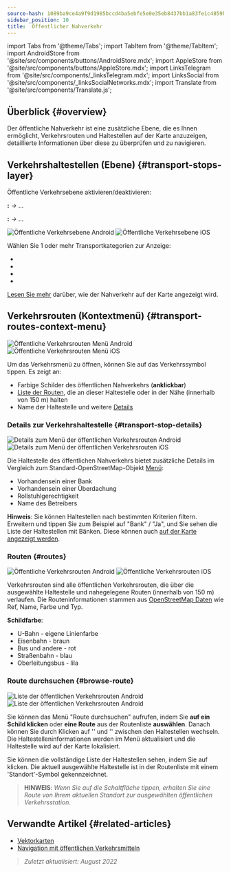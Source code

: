 ```yaml
---
source-hash: 1089ba9ce4a9f9d1985bccd4ba5ebfe5e0e35eb8437bb1a83fe1c4859bf5a769
sidebar_position: 10
title:  Öffentlicher Nahverkehr
---
```

import Tabs from '@theme/Tabs';
import TabItem from '@theme/TabItem';
import AndroidStore from '@site/src/components/buttons/AndroidStore.mdx';
import AppleStore from '@site/src/components/buttons/AppleStore.mdx';
import LinksTelegram from '@site/src/components/_linksTelegram.mdx';
import LinksSocial from '@site/src/components/_linksSocialNetworks.mdx';
import Translate from '@site/src/components/Translate.js';



## Überblick {#overview}

Der öffentliche Nahverkehr ist eine zusätzliche Ebene, die es Ihnen ermöglicht, Verkehrsrouten und Haltestellen auf der Karte anzuzeigen, detaillierte Informationen über diese zu überprüfen und zu navigieren.

## Verkehrshaltestellen (Ebene) {#transport-stops-layer}

Öffentliche Verkehrsebene aktivieren/deaktivieren:

**<Translate android="true" ids="android_button_seq"/>:** *<Translate android="true" ids="shared_string_menu,configure_map,rendering_category_transport"/> →* &#8230;

<p> </p>

**<Translate ios="true" ids="ios_button_seq"/>:** *<Translate ios="true" ids="shared_string_menu,configure_map,rendering_category_transport"/> →* &#8230;

<p> </p>

![Öffentliche Verkehrsebene Android](@site/static/img/map/pt_layer_android.png) ![Öffentliche Verkehrsebene iOS](@site/static/img/map/pt_layer_ios.png)

Wählen Sie 1 oder mehr Transportkategorien zur Anzeige:

- <Translate android="true" ids="rendering_attr_transportStops_name"/>
- <Translate android="true" ids="rendering_attr_publicTransportMode_name"/>
- <Translate android="true" ids="rendering_attr_tramTrainRoutes_name"/>
- <Translate android="true" ids="rendering_attr_subwayMode_name"/>

[Lesen Sie mehr](../map/vector-maps.md#transport) darüber, wie der Nahverkehr auf der Karte angezeigt wird.


## Verkehrsrouten (Kontextmenü) {#transport-routes-context-menu}

![Öffentliche Verkehrsrouten Menü Android](@site/static/img/map/pt_routemenu_android.png) ![Öffentliche Verkehrsrouten Menü iOS](@site/static/img/map/pt_routemenu_ios.png)

Um das Verkehrsmenü zu öffnen, können Sie auf das Verkehrssymbol tippen. Es zeigt an:

- Farbige Schilder des öffentlichen Nahverkehrs (**anklickbar**)
- [Liste der Routen](#routes), die an dieser Haltestelle oder in der Nähe (innerhalb von 150 m) halten
- Name der Haltestelle und weitere [Details](#transport-stop-details)

### Details zur Verkehrshaltestelle {#transport-stop-details}

![Details zum Menü der öffentlichen Verkehrsrouten Android](@site/static/img/map/pt_routemenu_details_android.png) ![Details zum Menü der öffentlichen Verkehrsrouten iOS](@site/static/img/map/pt_routemenu_details_ios.png)

Die Haltestelle des öffentlichen Nahverkehrs bietet zusätzliche Details im Vergleich zum Standard-OpenStreetMap-Objekt [Menü](../map/map-context-menu.md#details):

- Vorhandensein einer Bank
- Vorhandensein einer Überdachung
- Rollstuhlgerechtigkeit
- Name des Betreibers

**Hinweis**: Sie können Haltestellen nach bestimmten Kriterien filtern. Erweitern und tippen Sie zum Beispiel auf "Bank" / "Ja", und Sie sehen die Liste der Haltestellen mit Bänken. Diese können auch [auf der Karte angezeigt werden](../map/point-layers-on-map.md#points-of-interest-pois).


### Routen {#routes}

![Öffentliche Verkehrsrouten Android](@site/static/img/map/pt_routes_android.png) ![Öffentliche Verkehrsrouten iOS](@site/static/img/map/pt_routes_ios.png)

Verkehrsrouten sind alle öffentlichen Verkehrsrouten, die über die ausgewählte Haltestelle und nahegelegene Routen (innerhalb von 150 m) verlaufen. Die Routeninformationen stammen aus [OpenStreetMap Daten](https://wiki.openstreetmap.org/wiki/Public_transport) wie Ref, Name, Farbe und Typ.

**Schildfarbe**:

- U-Bahn - eigene Linienfarbe
- Eisenbahn - braun
- Bus und andere - rot
- Straßenbahn - blau
- Oberleitungsbus - lila

### Route durchsuchen {#browse-route}

![Liste der öffentlichen Verkehrsrouten Android](@site/static/img/map/pt_route_list_android.png)  ![Liste der öffentlichen Verkehrsrouten Android](@site/static/img/map/pt_route_list_ios.png)

Sie können das Menü "Route durchsuchen" aufrufen, indem Sie **auf ein Schild klicken** oder **eine Route** aus der Routenliste **auswählen**. Danach können Sie durch Klicken auf '<Translate android="true" ids="shared_string_previous"/>' und '<Translate android="true" ids="shared_string_next"/>' zwischen den Haltestellen wechseln. Die Haltestelleninformationen werden im Menü aktualisiert und die Haltestelle wird auf der Karte lokalisiert.

Sie können die vollständige Liste der Haltestellen sehen, indem Sie auf <Translate android="true" ids="rendering_category_details"/> klicken. Die aktuell ausgewählte Haltestelle ist in der Routenliste mit einem 'Standort'-Symbol gekennzeichnet.

> **HINWEIS**: *Wenn Sie auf die Schaltfläche <Translate android="true" ids="get_directions"/> tippen, erhalten Sie eine Route von Ihrem aktuellen Standort zur ausgewählten öffentlichen Verkehrsstation.*


## Verwandte Artikel {#related-articles}

- [Vektorkarten](../map/vector-maps.md)
- [Navigation mit öffentlichen Verkehrsmitteln](../navigation/routing/public-transport-navigation.md)

> *Zuletzt aktualisiert: August 2022*